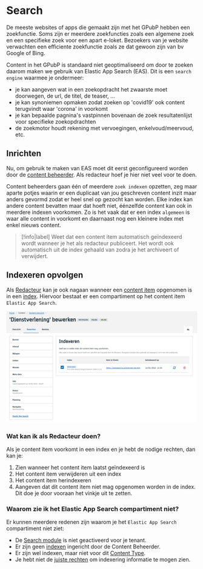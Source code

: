 # Search

De meeste websites of apps die gemaakt zijn met het GPubP hebben een zoekfunctie.
Soms zijn er meerdere zoekfuncties zoals een algemene zoek en een specifieke zoek voor een apart e-loket.
Bezoekers van je website verwachten een efficiente zoekfunctie zoals ze dat gewoon zijn van bv Google of Bing.

Content in het GPubP is standaard niet geoptimaliseerd om door te zoeken daarom maken we gebruik van Elastic App Search (EAS).
Dit is een `search engine` waarmee je ondermeer:

- je kan aangeven wat in een zoekopdracht het zwaarste moet doorwegen, de url, de titel, de teaser, ...
- je kan synoniemen opmaken zodat zoeken op 'covid19' ook content terugvindt waar 'corona' in voorkomt
- je kan bepaalde pagnina's vastpinnen bovenaan de zoek resultatenlijst voor specifieke zoekopdrachten
- de zoekmotor houdt rekening met vervoegingen, enkelvoud/meervoud, etc.

## Inrichten

Nu, om gebruik te maken van EAS moet dit eerst geconfigureerd worden door de [content beheerder](/redactie/content/toegang-content-beheerder). Als redacteur hoef je hier niet veel voor te doen.

Content beheerders gaan één of meerdere `zoek indexen` opzetten, zeg maar aparte potjes waarin er een duplicaat van jou geschreven content inzit maar anders gevormd zodat er heel snel op gezocht kan worden.
Elke index kan andere content bevatten maar dat hoeft niet, éénzelfde content kan ook in meerdere indexen voorkomen.
Zo is het vaak dat er een index `algemeen` is waar alle content in voorkomt en daarnaast nog een kleinere index met enkel nieuws content.

> [!info|label]
> Weet dat een content item automatisch geïndexeerd wordt wanneer je het als redacteur publiceert. Het wordt ook automatisch uit de index gehaald van zodra je het archiveert of verwijdert.

## Indexeren opvolgen

Als [Redacteur](/redactie/content/toegang-redacteur) kan je ook nagaan wanneer een [content item](/common/content/concept-ci) opgenomen is in een [index](/redactie/content/inrichten-search-indexvsengine).
Hiervoor bestaat er een compartiment op het content item `Elastic App Search`.

![Indexeren van een content item](../assets/search-content-include.png "Indexeren van een content item")

### Wat kan ik als Redacteur doen?

Als je content item voorkomt in een index en je hebt de nodige rechten, dan kan je:

1. Zien wanneer het content item laatst geïndexeerd is
2. Het content item verwijderen uit een index
3. Het content item herindexeren
4. Aangeven dat dit content item niet mag opgenomen worden in de index. Dit doe je door vooraan het vinkje uit te zetten.

### Waarom zie ik het Elastic App Search compartiment niet?

Er kunnen meerdere redenen zijn waarom je het `Elastic App Search` compartiment niet ziet:

- De [Search module](/modules/content/modules/module-search) is niet geactiveerd voor je tenant.
- Er zijn geen [indexen](/redactie/content/inrichten-search-beheren) ingericht door de Content Beheerder.
- Er zijn wel indexen, maar niet voor dit [Content Type](/common/content/concept-ct).
- Je hebt niet de [juiste rechten](/redactie/content/inrichten-search-beheren?id=rechten) om indexering informatie te mogen zien.

